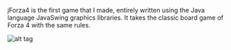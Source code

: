 jForza4 is the first game that I made, entirely written using the Java language JavaSwing graphics libraries. It takes the classic board game of Forza 4 with the same rules.

![alt tag](https://raw.githubusercontent.com/rosarioterranova/rosarioterranova.github.io/master/images/jforza4.png)
